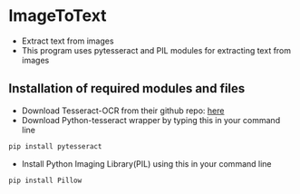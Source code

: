 # ImageToText
- Extract text from images
- This program uses pytesseract and PIL modules for extracting text from images


## Installation of required modules and files
- Download Tesseract-OCR from their github repo: [here](https://github.com/tesseract-ocr/tessdoc#binaries)
- Download Python-tesseract wrapper by typing this in your command line
```sh
pip install pytesseract
```
- Install Python Imaging Library(PIL) using this in your command line
```sh
pip install Pillow
```
